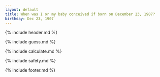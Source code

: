 ```yaml
---
layout: default
title: When was I or my baby conceived if born on December 23, 1907?
birthday: Dec 23, 1907
---
```


{% include header.md %}

{% include guess.md %}

{% include calculate.md %}

{% include safety.md %}

{% include footer.md %}



